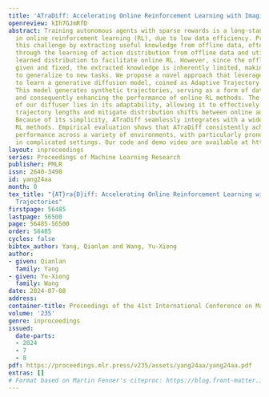 ```yaml
---
title: 'ATraDiff: Accelerating Online Reinforcement Learning with Imaginary Trajectories'
openreview: kIh7GJmRfD
abstract: Training autonomous agents with sparse rewards is a long-standing problem
  in online reinforcement learning (RL), due to low data efficiency. Prior work overcomes
  this challenge by extracting useful knowledge from offline data, often accomplished
  through the learning of action distribution from offline data and utilizing the
  learned distribution to facilitate online RL. However, since the offline data are
  given and fixed, the extracted knowledge is inherently limited, making it difficult
  to generalize to new tasks. We propose a novel approach that leverages offline data
  to learn a generative diffusion model, coined as Adaptive Trajectory Diffuser (ATraDiff).
  This model generates synthetic trajectories, serving as a form of data augmentation
  and consequently enhancing the performance of online RL methods. The key strength
  of our diffuser lies in its adaptability, allowing it to effectively handle varying
  trajectory lengths and mitigate distribution shifts between online and offline data.
  Because of its simplicity, ATraDiff seamlessly integrates with a wide spectrum of
  RL methods. Empirical evaluation shows that ATraDiff consistently achieves state-of-the-art
  performance across a variety of environments, with particularly pronounced improvements
  in complicated settings. Our code and demo video are available at https://atradiff.github.io.
layout: inproceedings
series: Proceedings of Machine Learning Research
publisher: PMLR
issn: 2640-3498
id: yang24aa
month: 0
tex_title: "{AT}ra{D}iff: Accelerating Online Reinforcement Learning with Imaginary
  Trajectories"
firstpage: 56485
lastpage: 56500
page: 56485-56500
order: 56485
cycles: false
bibtex_author: Yang, Qianlan and Wang, Yu-Xiong
author:
- given: Qianlan
  family: Yang
- given: Yu-Xiong
  family: Wang
date: 2024-07-08
address:
container-title: Proceedings of the 41st International Conference on Machine Learning
volume: '235'
genre: inproceedings
issued:
  date-parts:
  - 2024
  - 7
  - 8
pdf: https://proceedings.mlr.press/v235/assets/yang24aa/yang24aa.pdf
extras: []
# Format based on Martin Fenner's citeproc: https://blog.front-matter.io/posts/citeproc-yaml-for-bibliographies/
---
```

